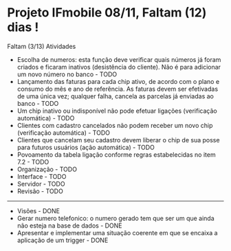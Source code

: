 # Projeto IFmobile 08/11, Faltam (12) dias !

Faltam (3/13) Atividades


 -  Escolha de numeros: esta função deve verificar quais números já foram criados e ficaram inativos (desistência do cliente). Não é para adicionar um novo número no banco       - TODO
 -  Lançamento das faturas para cada chip ativo, de acordo com o plano e consumo do mês e ano de referência. As faturas devem ser efetivadas de uma única vez; qualquer falha, cancela as parcelas já enviadas ao banco       - TODO
 -  Um chip inativo ou indisponível não pode efetuar ligações (verificação automática)       - TODO
 -  Clientes com cadastro cancelados não podem receber um novo chip (verificação automática)       - TODO
 -  Clientes que cancelam seu cadastro devem liberar o chip de sua posse para futuros usuários (ação automática)       - TODO
 -  Povoamento da tabela ligação conforme regras estabelecidas no item 7.2       - TODO
- Organização                                               - TODO
- Interface                                                 - TODO
- Servidor                                                  - TODO
- Revisão                                                   - TODO

--------------------------------
 
  - Visões                                                    - DONE
  -  Gerar numero telefonico: o numero gerado tem que ser um que ainda não esteja na base de dados        - DONE 
  -  Apresentar  e implementar uma situação coerente em que se encaixa a aplicação de um trigger       - DONE

